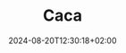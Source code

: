 ---
weight: 999
title: "Caca"
description: ""
icon: "article"
date: "2024-08-20T12:30:18+02:00"
lastmod: "2024-08-20T12:30:18+02:00"
draft: true
toc: true
---